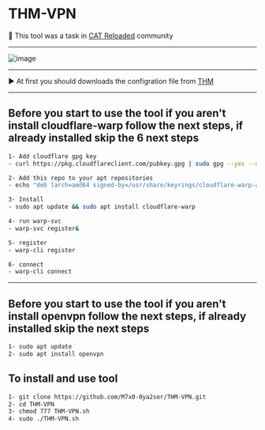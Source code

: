 # THM-VPN

📌 This tool was a task in [CAT Reloaded](https://catreloaded.org/) community

---

![image](https://github.com/M7x0-0ya2ser/THM-VPN/assets/115821128/640dcfdb-212b-4b5e-a836-09c73a6c7e1e)

---

▶ At first you should downloads the configration file from [THM](https://tryhackme.com/r/access) 

---

## Before you start to use the tool if you aren't install cloudflare-warp follow the next steps, if already installed skip the 6 next steps


```bash
1- Add cloudflare gpg key
- curl https://pkg.cloudflareclient.com/pubkey.gpg | sudo gpg --yes --dearmor --output /usr/share/keyrings/cloudflare-warp-archive-keyring.gpg

2- Add this repo to your apt repositories
- echo "deb [arch=amd64 signed-by=/usr/share/keyrings/cloudflare-warp-archive-keyring.gpg] https://pkg.cloudflareclient.com/ buster main" | sudo tee /etc/apt/sources.list.d/cloudflare-client.list

3- Install
- sudo apt update && sudo apt install cloudflare-warp

4- run warp-svc
- warp-svc register&

5- register
- warp-cli register

6- connect
- warp-cli connect
```
---
## Before you start to use the tool if you aren't install openvpn follow the next steps, if already installed skip the next steps

```bash
1- sudo apt update
2- sudo apt install openvpn
```



## To install and use tool<br/>
```bash
1- git clone https://github.com/M7x0-0ya2ser/THM-VPN.git
2- cd THM-VPN
3- chmod 777 THM-VPN.sh
4- sudo ./THM-VPN.sh
```

